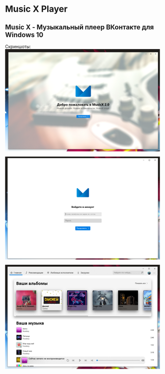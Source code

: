 # Music X Player
## **Music X - Музыкальный плеер ВКонтакте для Windows 10**
Скриншоты:
[![Стартовый экран](https://raw.githubusercontent.com/Fooxboy/Fooxboy.github.io/master/img/musicXHello.png "Стартовый экран")](https://raw.githubusercontent.com/Fooxboy/Fooxboy.github.io/master/img/musicXHello.png "Стартовый экран")

[![Авторизация](https://raw.githubusercontent.com/Fooxboy/Fooxboy.github.io/master/img/musicXAuth.png "Авторизация")](https://raw.githubusercontent.com/Fooxboy/Fooxboy.github.io/master/img/musicXAuth.png "Авторизация")

[![Стартовый экран](https://raw.githubusercontent.com/Fooxboy/Fooxboy.github.io/master/img/musicXHomeScreen.png "Стартовый экран")](https://raw.githubusercontent.com/Fooxboy/Fooxboy.github.io/master/img/musicXHomeScreen.png "Стартовый экран")
